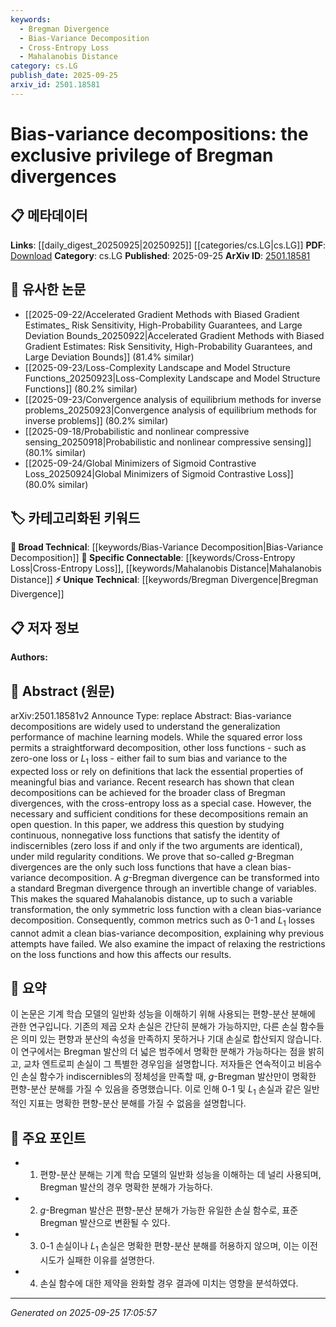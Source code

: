 ```yaml
---
keywords:
  - Bregman Divergence
  - Bias-Variance Decomposition
  - Cross-Entropy Loss
  - Mahalanobis Distance
category: cs.LG
publish_date: 2025-09-25
arxiv_id: 2501.18581
---
```


<!-- KEYWORD_LINKING_METADATA:
{
  "processed_timestamp": "2025-09-25T17:05:57.532251",
  "vocabulary_version": "1.0",
  "selected_keywords": [
    "Bregman Divergence",
    "Bias-Variance Decomposition",
    "Cross-Entropy Loss",
    "Mahalanobis Distance"
  ],
  "rejected_keywords": [],
  "similarity_scores": {
    "Bregman Divergence": 0.78,
    "Bias-Variance Decomposition": 0.8,
    "Cross-Entropy Loss": 0.82,
    "Mahalanobis Distance": 0.75
  },
  "extraction_method": "AI_prompt_based",
  "budget_applied": true,
  "candidates_json": {
    "candidates": [
      {
        "surface": "Bregman divergences",
        "canonical": "Bregman Divergence",
        "aliases": [
          "Bregman divergence",
          "Bregman"
        ],
        "category": "unique_technical",
        "rationale": "Bregman divergences are central to the paper's discussion on bias-variance decomposition, offering a unique perspective in machine learning.",
        "novelty_score": 0.75,
        "connectivity_score": 0.65,
        "specificity_score": 0.85,
        "link_intent_score": 0.78
      },
      {
        "surface": "bias-variance decomposition",
        "canonical": "Bias-Variance Decomposition",
        "aliases": [
          "bias variance decomposition"
        ],
        "category": "broad_technical",
        "rationale": "This concept is fundamental to understanding model generalization and is directly addressed in the paper.",
        "novelty_score": 0.55,
        "connectivity_score": 0.72,
        "specificity_score": 0.7,
        "link_intent_score": 0.8
      },
      {
        "surface": "cross-entropy loss",
        "canonical": "Cross-Entropy Loss",
        "aliases": [
          "cross entropy",
          "cross-entropy"
        ],
        "category": "specific_connectable",
        "rationale": "Cross-entropy loss is a special case of Bregman divergences, making it relevant for linking with other loss function discussions.",
        "novelty_score": 0.6,
        "connectivity_score": 0.85,
        "specificity_score": 0.78,
        "link_intent_score": 0.82
      },
      {
        "surface": "squared Mahalanobis distance",
        "canonical": "Mahalanobis Distance",
        "aliases": [
          "squared Mahalanobis",
          "Mahalanobis"
        ],
        "category": "specific_connectable",
        "rationale": "The squared Mahalanobis distance is highlighted as the only symmetric loss function with a clean bias-variance decomposition.",
        "novelty_score": 0.68,
        "connectivity_score": 0.7,
        "specificity_score": 0.8,
        "link_intent_score": 0.75
      }
    ],
    "ban_list_suggestions": [
      "loss function",
      "generalization performance"
    ]
  },
  "decisions": [
    {
      "candidate_surface": "Bregman divergences",
      "resolved_canonical": "Bregman Divergence",
      "decision": "linked",
      "scores": {
        "novelty": 0.75,
        "connectivity": 0.65,
        "specificity": 0.85,
        "link_intent": 0.78
      }
    },
    {
      "candidate_surface": "bias-variance decomposition",
      "resolved_canonical": "Bias-Variance Decomposition",
      "decision": "linked",
      "scores": {
        "novelty": 0.55,
        "connectivity": 0.72,
        "specificity": 0.7,
        "link_intent": 0.8
      }
    },
    {
      "candidate_surface": "cross-entropy loss",
      "resolved_canonical": "Cross-Entropy Loss",
      "decision": "linked",
      "scores": {
        "novelty": 0.6,
        "connectivity": 0.85,
        "specificity": 0.78,
        "link_intent": 0.82
      }
    },
    {
      "candidate_surface": "squared Mahalanobis distance",
      "resolved_canonical": "Mahalanobis Distance",
      "decision": "linked",
      "scores": {
        "novelty": 0.68,
        "connectivity": 0.7,
        "specificity": 0.8,
        "link_intent": 0.75
      }
    }
  ]
}
-->

# Bias-variance decompositions: the exclusive privilege of Bregman divergences

## 📋 메타데이터

**Links**: [[daily_digest_20250925|20250925]] [[categories/cs.LG|cs.LG]]
**PDF**: [Download](https://arxiv.org/pdf/2501.18581.pdf)
**Category**: cs.LG
**Published**: 2025-09-25
**ArXiv ID**: [2501.18581](https://arxiv.org/abs/2501.18581)

## 🔗 유사한 논문
- [[2025-09-22/Accelerated Gradient Methods with Biased Gradient Estimates_ Risk Sensitivity, High-Probability Guarantees, and Large Deviation Bounds_20250922|Accelerated Gradient Methods with Biased Gradient Estimates: Risk Sensitivity, High-Probability Guarantees, and Large Deviation Bounds]] (81.4% similar)
- [[2025-09-23/Loss-Complexity Landscape and Model Structure Functions_20250923|Loss-Complexity Landscape and Model Structure Functions]] (80.2% similar)
- [[2025-09-23/Convergence analysis of equilibrium methods for inverse problems_20250923|Convergence analysis of equilibrium methods for inverse problems]] (80.2% similar)
- [[2025-09-18/Probabilistic and nonlinear compressive sensing_20250918|Probabilistic and nonlinear compressive sensing]] (80.1% similar)
- [[2025-09-24/Global Minimizers of Sigmoid Contrastive Loss_20250924|Global Minimizers of Sigmoid Contrastive Loss]] (80.0% similar)

## 🏷️ 카테고리화된 키워드
**🧠 Broad Technical**: [[keywords/Bias-Variance Decomposition|Bias-Variance Decomposition]]
**🔗 Specific Connectable**: [[keywords/Cross-Entropy Loss|Cross-Entropy Loss]], [[keywords/Mahalanobis Distance|Mahalanobis Distance]]
**⚡ Unique Technical**: [[keywords/Bregman Divergence|Bregman Divergence]]

## 📋 저자 정보

**Authors:** 

## 📄 Abstract (원문)

arXiv:2501.18581v2 Announce Type: replace 
Abstract: Bias-variance decompositions are widely used to understand the generalization performance of machine learning models. While the squared error loss permits a straightforward decomposition, other loss functions - such as zero-one loss or $L_1$ loss - either fail to sum bias and variance to the expected loss or rely on definitions that lack the essential properties of meaningful bias and variance. Recent research has shown that clean decompositions can be achieved for the broader class of Bregman divergences, with the cross-entropy loss as a special case. However, the necessary and sufficient conditions for these decompositions remain an open question.
  In this paper, we address this question by studying continuous, nonnegative loss functions that satisfy the identity of indiscernibles (zero loss if and only if the two arguments are identical), under mild regularity conditions. We prove that so-called $g$-Bregman divergences are the only such loss functions that have a clean bias-variance decomposition. A $g$-Bregman divergence can be transformed into a standard Bregman divergence through an invertible change of variables. This makes the squared Mahalanobis distance, up to such a variable transformation, the only symmetric loss function with a clean bias-variance decomposition. Consequently, common metrics such as $0$-$1$ and $L_1$ losses cannot admit a clean bias-variance decomposition, explaining why previous attempts have failed. We also examine the impact of relaxing the restrictions on the loss functions and how this affects our results.

## 📝 요약

이 논문은 기계 학습 모델의 일반화 성능을 이해하기 위해 사용되는 편향-분산 분해에 관한 연구입니다. 기존의 제곱 오차 손실은 간단히 분해가 가능하지만, 다른 손실 함수들은 의미 있는 편향과 분산의 속성을 만족하지 못하거나 기대 손실로 합산되지 않습니다. 이 연구에서는 Bregman 발산의 더 넓은 범주에서 명확한 분해가 가능하다는 점을 밝히고, 교차 엔트로피 손실이 그 특별한 경우임을 설명합니다. 저자들은 연속적이고 비음수인 손실 함수가 indiscernibles의 정체성을 만족할 때, $g$-Bregman 발산만이 명확한 편향-분산 분해를 가질 수 있음을 증명했습니다. 이로 인해 $0$-$1$ 및 $L_1$ 손실과 같은 일반적인 지표는 명확한 편향-분산 분해를 가질 수 없음을 설명합니다.

## 🎯 주요 포인트

- 1. 편향-분산 분해는 기계 학습 모델의 일반화 성능을 이해하는 데 널리 사용되며, Bregman 발산의 경우 명확한 분해가 가능하다.
- 2. $g$-Bregman 발산은 편향-분산 분해가 가능한 유일한 손실 함수로, 표준 Bregman 발산으로 변환될 수 있다.
- 3. $0$-$1$ 손실이나 $L_1$ 손실은 명확한 편향-분산 분해를 허용하지 않으며, 이는 이전 시도가 실패한 이유를 설명한다.
- 4. 손실 함수에 대한 제약을 완화할 경우 결과에 미치는 영향을 분석하였다.


---

*Generated on 2025-09-25 17:05:57*